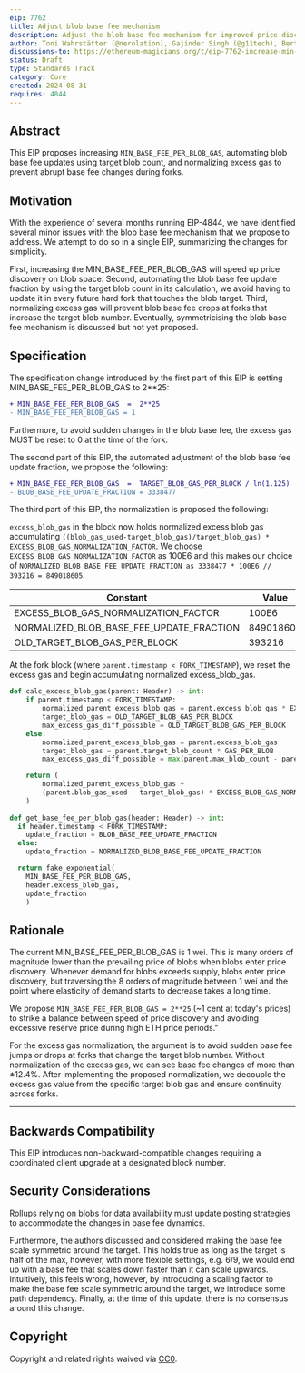 ```yaml
---
eip: 7762
title: Adjust blob base fee mechanism
description: Adjust the blob base fee mechanism for improved price discovery and normalization across forks
author: Toni Wahrstätter (@nerolation), Gajinder Singh (@g11tech), Bert (@bkellerman), Max Resnick (@MaxResnick), Ansgar Dietrichs (@adietrichs), Barnabé Monnot <barnabe.monnot@ethereum.org>
discussions-to: https://ethereum-magicians.org/t/eip-7762-increase-min-base-fee-per-blob-gas/20949
status: Draft
type: Standards Track
category: Core
created: 2024-08-31
requires: 4844
---
```


## Abstract

This EIP proposes increasing `MIN_BASE_FEE_PER_BLOB_GAS`, automating blob base fee updates using target blob count, and normalizing excess gas to prevent abrupt base fee changes during forks.

## Motivation

With the experience of several months running EIP-4844, we have identified several minor issues with the blob base fee mechanism that we propose to address. We attempt to do so in a single EIP, summarizing the changes for simplicity.

First, increasing the MIN_BASE_FEE_PER_BLOB_GAS will speed up price discovery on blob space. Second, automating the blob base fee update fraction by using the target blob count in its calculation, we avoid having to update it in every future hard fork that touches the blob target. Third, normalizing excess gas will prevent blob base fee drops at forks that increase the target blob number. Eventually, symmetricising the blob base fee mechanism is discussed but not yet proposed.

## Specification

The specification change introduced by the first part of this EIP is setting MIN_BASE_FEE_PER_BLOB_GAS to 2**25:

```diff
+ MIN_BASE_FEE_PER_BLOB_GAS  =  2**25
- MIN_BASE_FEE_PER_BLOB_GAS = 1
```

Furthermore, to avoid sudden changes in the blob base fee, the excess gas MUST be reset to 0 at the time of the fork.

The second part of this EIP, the automated adjustment of the blob base fee update fraction, we propose the following:

```diff
+ MIN_BASE_FEE_PER_BLOB_GAS  =  TARGET_BLOB_GAS_PER_BLOCK / ln(1.125)
- BLOB_BASE_FEE_UPDATE_FRACTION = 3338477
```

The third part of this EIP, the normalization is proposed the following:

`excess_blob_gas` in the block now holds normalized excess blob gas accumulating `((blob_gas_used-target_blob_gas)/target_blob_gas) * EXCESS_BLOB_GAS_NORMALIZATION_FACTOR`. We choose `EXCESS_BLOB_GAS_NORMALIZATION_FACTOR` as 100E6 and this makes our choice of `NORMALIZED_BLOB_BASE_FEE_UPDATE_FRACTION as 3338477 * 100E6 // 393216 = 849018605`.

| Constant                              | Value      |
|---------------------------------------|------------|
| EXCESS_BLOB_GAS_NORMALIZATION_FACTOR  | 100E6      |
| NORMALIZED_BLOB_BASE_FEE_UPDATE_FRACTION | 849018605 |
| OLD_TARGET_BLOB_GAS_PER_BLOCK         | 393216     |


At the fork block (where `parent.timestamp < FORK_TIMESTAMP`), we reset the excess gas and begin accumulating normalized excess_blob_gas.

```python
def calc_excess_blob_gas(parent: Header) -> int:
    if parent.timestamp < FORK_TIMESTAMP:
        normalized_parent_excess_blob_gas = parent.excess_blob_gas * EXCESS_BLOB_GAS_NORMALIZATION_FACTOR // OLD_TARGET_BLOB_GAS_PER_BLOCK
        target_blob_gas = OLD_TARGET_BLOB_GAS_PER_BLOCK
        max_excess_gas_diff_possible = OLD_TARGET_BLOB_GAS_PER_BLOCK
    else:
        normalized_parent_excess_blob_gas = parent.excess_blob_gas
        target_blob_gas = parent.target_blob_count * GAS_PER_BLOB
        max_excess_gas_diff_possible = max(parent.max_blob_count - parent.target_blob_count, parent.target_blob_count) * GAS_PER_BLOB

    return (
        normalized_parent_excess_blob_gas +
        (parent.blob_gas_used - target_blob_gas) * EXCESS_BLOB_GAS_NORMALIZATION_FACTOR // max_excess_gas_diff_possible
    )
    
def get_base_fee_per_blob_gas(header: Header) -> int:
  if header.timestamp < FORK_TIMESTAMP:
    update_fraction = BLOB_BASE_FEE_UPDATE_FRACTION
  else:
    update_fraction = NORMALIZED_BLOB_BASE_FEE_UPDATE_FRACTION

  return fake_exponential(
    MIN_BASE_FEE_PER_BLOB_GAS,
    header.excess_blob_gas,
    update_fraction
    )
```

## Rationale

The current MIN_BASE_FEE_PER_BLOB_GAS is 1 wei. This is many orders of magnitude lower than the prevailing price of blobs when blobs enter price discovery. Whenever demand for blobs exceeds supply, blobs enter price discovery, but traversing the 8 orders of magnitude between 1 wei and the point where elasticity of demand starts to decrease takes a long time.


We propose `MIN_BASE_FEE_PER_BLOB_GAS = 2**25` (~1 cent at today's prices) to strike a balance between speed of price discovery and avoiding excessive reserve price during high ETH price periods."

For the excess gas normalization, the argument is to avoid sudden base fee jumps or drops at forks that change the target blob number. Without normalization of the excess gas, we can see base fee changes of more than $\pm 12.4\%$. After implementing the proposed normalization, we decouple the excess gas value from the specific target blob gas and ensure continuity across forks.


---


## Backwards Compatibility

This EIP introduces non-backward-compatible changes requiring a coordinated client upgrade at a designated block number.

## Security Considerations

Rollups relying on blobs for data availability must update posting strategies to accommodate the changes in base fee dynamics.

Furthermore, the authors discussed and considered making the base fee scale symmetric around the target. This holds true as long as the target is half of the max, however, with more flexible settings, e.g. 6/9, we would end up with a base fee that scales down faster than it can scale upwards. Intuitively, this feels wrong, however, by introducing a scaling factor to make the base fee scale symmetric around the target, we introduce some path dependency. Finally, at the time of this update, there is no consensus around this change.

## Copyright

Copyright and related rights waived via [CC0](../LICENSE.md).

